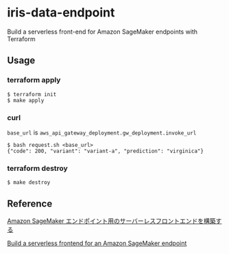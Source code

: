 # iris-data-endpoint
 Build a serverless front-end for Amazon SageMaker endpoints with Terraform

## Usage

### terraform apply

```
$ terraform init
$ make apply
```

### curl

`base_url` is `aws_api_gateway_deployment.gw_deployment.invoke_url`

```
$ bash request.sh <base_url>
{"code": 200, "variant": "variant-a", "prediction": "virginica"}
```

### terraform destroy

```
$ make destroy
```

## Reference

[Amazon SageMaker エンドポイント用のサーバーレスフロントエンドを構築する](https://aws.amazon.com/jp/blogs/news/build-a-serverless-frontend-for-an-amazon-sagemaker-endpoint/)

[Build a serverless frontend for an Amazon SageMaker endpoint](http://www.aible.ca/build-a-serverless-frontend-for-an-amazon-sagemaker-endpoint/)
